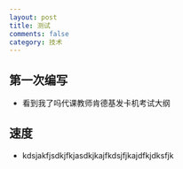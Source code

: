 ```yaml
---
layout: post
title: 测试
comments: false
category: 技术
---
```



## 第一次编写
* 看到我了吗代课教师肯德基发卡机考试大纲

## 速度
* kdsjakfjsdkjfkjasdkjkajfkdsjfjkajdfkjdksfjk
